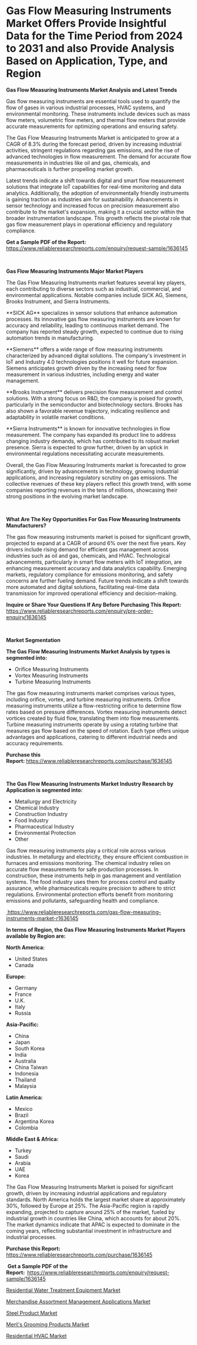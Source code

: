 <p><h1>Gas Flow Measuring Instruments Market Offers Provide Insightful Data for the Time Period from 2024 to 2031 and also Provide Analysis Based on Application, Type, and Region</h1></p><p><strong>Gas Flow Measuring Instruments Market Analysis and Latest Trends</strong></p>
<p><p>Gas flow measuring instruments are essential tools used to quantify the flow of gases in various industrial processes, HVAC systems, and environmental monitoring. These instruments include devices such as mass flow meters, volumetric flow meters, and thermal flow meters that provide accurate measurements for optimizing operations and ensuring safety.</p><p>The Gas Flow Measuring Instruments Market is anticipated to grow at a CAGR of 8.3% during the forecast period, driven by increasing industrial activities, stringent regulations regarding gas emissions, and the rise of advanced technologies in flow measurement. The demand for accurate flow measurements in industries like oil and gas, chemicals, and pharmaceuticals is further propelling market growth. </p><p>Latest trends indicate a shift towards digital and smart flow measurement solutions that integrate IoT capabilities for real-time monitoring and data analytics. Additionally, the adoption of environmentally friendly instruments is gaining traction as industries aim for sustainability. Advancements in sensor technology and increased focus on precision measurement also contribute to the market's expansion, making it a crucial sector within the broader instrumentation landscape. This growth reflects the pivotal role that gas flow measurement plays in operational efficiency and regulatory compliance.</p></p>
<p><strong>Get a Sample PDF of the Report:&nbsp;</strong> <a href="https://www.reliableresearchreports.com/enquiry/request-sample/1636145?utm_campaign=12&utm_medium=2&utm_source=Github&utm_content=ia&utm_term=11102024&utm_id=gas-flow-measuring-instruments">https://www.reliableresearchreports.com/enquiry/request-sample/1636145</a></p>
<p>&nbsp;</p>
<p><strong>Gas Flow Measuring Instruments Major Market Players</strong></p>
<p><p>The Gas Flow Measuring Instruments market features several key players, each contributing to diverse sectors such as industrial, commercial, and environmental applications. Notable companies include SICK AG, Siemens, Brooks Instrument, and Sierra Instruments.</p><p>**SICK AG** specializes in sensor solutions that enhance automation processes. Its innovative gas flow measuring instruments are known for accuracy and reliability, leading to continuous market demand. The company has reported steady growth, expected to continue due to rising automation trends in manufacturing.</p><p>**Siemens** offers a wide range of flow measuring instruments characterized by advanced digital solutions. The company's investment in IoT and Industry 4.0 technologies positions it well for future expansion. Siemens anticipates growth driven by the increasing need for flow measurement in various industries, including energy and water management.</p><p>**Brooks Instrument** delivers precision flow measurement and control solutions. With a strong focus on R&D, the company is poised for growth, particularly in the semiconductor and biotechnology sectors. Brooks has also shown a favorable revenue trajectory, indicating resilience and adaptability in volatile market conditions.</p><p>**Sierra Instruments** is known for innovative technologies in flow measurement. The company has expanded its product line to address changing industry demands, which has contributed to its robust market presence. Sierra is expected to grow further, driven by an uptick in environmental regulations necessitating accurate measurements.</p><p>Overall, the Gas Flow Measuring Instruments market is forecasted to grow significantly, driven by advancements in technology, growing industrial applications, and increasing regulatory scrutiny on gas emissions. The collective revenues of these key players reflect this growth trend, with some companies reporting revenues in the tens of millions, showcasing their strong positions in the evolving market landscape.</p></p>
<p>&nbsp;</p>
<p><strong>What Are The Key Opportunities For Gas Flow Measuring Instruments Manufacturers?</strong></p>
<p><p>The gas flow measuring instruments market is poised for significant growth, projected to expand at a CAGR of around 6% over the next five years. Key drivers include rising demand for efficient gas management across industries such as oil and gas, chemicals, and HVAC. Technological advancements, particularly in smart flow meters with IoT integration, are enhancing measurement accuracy and data analytics capability. Emerging markets, regulatory compliance for emissions monitoring, and safety concerns are further fueling demand. Future trends indicate a shift towards more automated and digital solutions, facilitating real-time data transmission for improved operational efficiency and decision-making.</p></p>
<p><strong>Inquire or Share Your Questions If Any Before Purchasing This Report:</strong> <a href="https://www.reliableresearchreports.com/enquiry/pre-order-enquiry/1636145?utm_campaign=12&utm_medium=2&utm_source=Github&utm_content=ia&utm_term=11102024&utm_id=gas-flow-measuring-instruments">https://www.reliableresearchreports.com/enquiry/pre-order-enquiry/1636145</a></p>
<p>&nbsp;</p>
<p><strong>Market Segmentation</strong></p>
<p><strong>The Gas Flow Measuring Instruments Market Analysis by types is segmented into:</strong></p>
<p><ul><li>Orifice Measuring Instruments</li><li>Vortex Measuring Instruments</li><li>Turbine Measuring Instruments</li></ul></p>
<p><p>The gas flow measuring instruments market comprises various types, including orifice, vortex, and turbine measuring instruments. Orifice measuring instruments utilize a flow-restricting orifice to determine flow rates based on pressure differences. Vortex measuring instruments detect vortices created by fluid flow, translating them into flow measurements. Turbine measuring instruments operate by using a rotating turbine that measures gas flow based on the speed of rotation. Each type offers unique advantages and applications, catering to different industrial needs and accuracy requirements.</p></p>
<p><strong>Purchase this Report:&nbsp;</strong><a href="https://www.reliableresearchreports.com/purchase/1636145?utm_campaign=12&utm_medium=2&utm_source=Github&utm_content=ia&utm_term=11102024&utm_id=gas-flow-measuring-instruments">https://www.reliableresearchreports.com/purchase/1636145</a></p>
<p>&nbsp;</p>
<p><strong>The Gas Flow Measuring Instruments Market Industry Research by Application is segmented into:</strong></p>
<p><ul><li>Metallurgy and Electricity</li><li>Chemical Industry</li><li>Construction Industry</li><li>Food Industry</li><li>Pharmaceutical Industry</li><li>Environmental Protection</li><li>Other</li></ul></p>
<p><p>Gas flow measuring instruments play a critical role across various industries. In metallurgy and electricity, they ensure efficient combustion in furnaces and emissions monitoring. The chemical industry relies on accurate flow measurements for safe production processes. In construction, these instruments help in gas management and ventilation systems. The food industry uses them for process control and quality assurance, while pharmaceuticals require precision to adhere to strict regulations. Environmental protection efforts benefit from monitoring emissions and pollutants, safeguarding health and compliance.</p></p>
<p><a href="https://www.reliableresearchreports.com/gas-flow-measuring-instruments-market-r1636145?utm_campaign=12&utm_medium=2&utm_source=Github&utm_content=ia&utm_term=11102024&utm_id=gas-flow-measuring-instruments">&nbsp;https://www.reliableresearchreports.com/gas-flow-measuring-instruments-market-r1636145</a></p>
<p><strong>In terms of Region, the Gas Flow Measuring Instruments Market Players available by Region are:</strong></p>
<p>
    <p> <strong> North America: </strong>
        <ul>
            <li>United States</li>
            <li>Canada</li>
        </ul>
        </p> 
    <p> <strong> Europe: </strong>
        <ul>
            <li>Germany</li>
            <li>France</li>
            <li>U.K.</li>
            <li>Italy</li>
            <li>Russia</li>
        </ul>
        </p> 
    <p> <strong> Asia-Pacific: </strong>
        <ul>
            <li>China</li>
            <li>Japan</li>
            <li>South Korea</li>
            <li>India</li>
            <li>Australia</li>
            <li>China Taiwan</li>
            <li>Indonesia</li>
            <li>Thailand</li>
            <li>Malaysia</li>
        </ul>
        </p> 
    <p> <strong> Latin America: </strong>
        <ul>
            <li>Mexico</li>
            <li>Brazil</li>
            <li>Argentina Korea</li>
            <li>Colombia</li>
        </ul>
        </p> 
    <p> <strong> Middle East & Africa: </strong>
        <ul>
            <li>Turkey</li>
            <li>Saudi</li>
            <li>Arabia</li>
            <li>UAE</li>
            <li>Korea</li>
        </ul>
    </p>
    </p>
<p><p>The Gas Flow Measuring Instruments Market is poised for significant growth, driven by increasing industrial applications and regulatory standards. North America holds the largest market share at approximately 30%, followed by Europe at 25%. The Asia-Pacific region is rapidly expanding, projected to capture around 25% of the market, fueled by industrial growth in countries like China, which accounts for about 20%. The market dynamics indicate that APAC is expected to dominate in the coming years, reflecting substantial investment in infrastructure and industrial processes.</p></p>
<p><strong>Purchase this Report: </strong><a href="https://www.reliableresearchreports.com/purchase/1636145?utm_campaign=12&utm_medium=2&utm_source=Github&utm_content=ia&utm_term=11102024&utm_id=gas-flow-measuring-instruments">https://www.reliableresearchreports.com/purchase/1636145</a></p>
<p>&nbsp;<strong>Get a Sample PDF of the Report:&nbsp;&nbsp;</strong><a href="https://www.reliableresearchreports.com/enquiry/request-sample/1636145?utm_campaign=12&utm_medium=2&utm_source=Github&utm_content=ia&utm_term=11102024&utm_id=gas-flow-measuring-instruments">https://www.reliableresearchreports.com/enquiry/request-sample/1636145</a></p>
<p><strong></strong></p>
<p><p><a href="https://issuu.com/reportprime-2/docs/residential-water-treatment-equipme_9f32e2b8415950?utm_campaign=12&utm_medium=2&utm_source=Github&utm_content=ia&utm_term=11102024&utm_id=gas-flow-measuring-instruments">Residential Water Treatment Equipment Market</a></p><p><a href="https://github.com/nathandecarvalho/Market-Research-Report-List-5/blob/main/merchandise-assortment-management-applications-market.md?utm_campaign=12&utm_medium=2&utm_source=Github&utm_content=ia&utm_term=11102024&utm_id=gas-flow-measuring-instruments">Merchandise Assortment Management Applications Market</a></p><p><a href="https://www.linkedin.com/pulse/steel-product-market-pulse-64-expansion-blueprint-2024-2031-3suke?utm_campaign=12&utm_medium=2&utm_source=Github&utm_content=ia&utm_term=11102024&utm_id=gas-flow-measuring-instruments">Steel Product Market</a></p><p><a href="https://github.com/julyju69/Market-Research-Report-List-5/blob/main/mens-grooming-products-market.md?utm_campaign=12&utm_medium=2&utm_source=Github&utm_content=ia&utm_term=11102024&utm_id=gas-flow-measuring-instruments">Men\'s Grooming Products Market</a></p><p><a href="https://issuu.com/reportprime-2/docs/residential-hvac-market-size-2030.p_fa963c8e682955?utm_campaign=12&utm_medium=2&utm_source=Github&utm_content=ia&utm_term=11102024&utm_id=gas-flow-measuring-instruments">Residential HVAC Market</a></p></p>